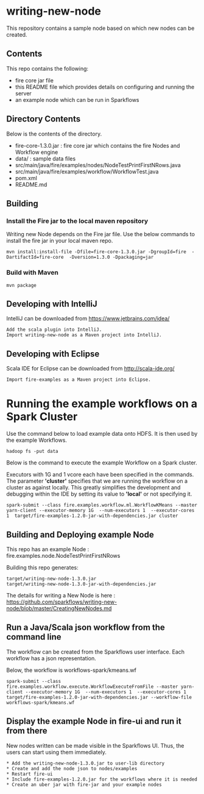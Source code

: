 # writing-new-node

This repository contains a sample node based on which new nodes can be created.

## Contents

This repo contains the following:

* fire core jar file
* this README file which provides details on configuring and running the server
* an example node which can be run in Sparkflows

## Directory Contents

Below is the contents of the directory.

* fire-core-1.3.0.jar : fire core jar which contains the fire Nodes and Workflow engine
* data/ : sample data files
* src/main/java/fire/examples/nodes/NodeTestPrintFirstNRows.java
* src/main/java/fire/examples/workflow/WorkflowTest.java
* pom.xml
* README.md

## Building

### Install the Fire jar to the local maven repository

Writing new Node depends on the Fire jar file. Use the below commands to install the fire jar in your local maven repo.

    mvn install:install-file -Dfile=fire-core-1.3.0.jar -DgroupId=fire  -DartifactId=fire-core  -Dversion=1.3.0 -Dpackaging=jar
    
### Build with Maven

    mvn package
    
## Developing with IntelliJ

IntelliJ can be downloaded from https://www.jetbrains.com/idea/

    Add the scala plugin into IntelliJ.
    Import writing-new-node as a Maven project into IntelliJ.

## Developing with Eclipse

Scala IDE for Eclipse can be downloaded from http://scala-ide.org/

    Import fire-examples as a Maven project into Eclipse.

# Running the example workflows on a Spark Cluster

Use the command below to load example data onto HDFS. It is then used by the example Workflows.

	hadoop fs -put data

Below is the command to execute the example Workflow on a Spark cluster. 

Executors with 1G and 1 vcore each have been specified in the commands. The parameter **'cluster'** specifies that we are running the workflow on a cluster as against locally. This greatly simplifies the development and debugging within the IDE by setting its value to **'local'** or not specifying it.

	spark-submit --class fire.examples.workflow.ml.WorkflowKMeans --master yarn-client --executor-memory 1G  --num-executors 1  --executor-cores 1  target/fire-examples-1.2.0-jar-with-dependencies.jar cluster


## Building and Deploying example Node

This repo has an example Node : fire.examples.node.NodeTestPrintFirstNRows

Building this repo generates:

	target/writing-new-node-1.3.0.jar
	target/writing-new-node-1.3.0-jar-with-dependencies.jar

The details for writing a New Node is here : https://github.com/sparkflows/writing-new-node/blob/master/CreatingNewNodes.md

## Run a Java/Scala json workflow from the command line

The workflow can be created from the Sparkflows user interface. Each workflow has a json representation.

Below, the workflow is workflows-spark/kmeans.wf

	spark-submit --class fire.examples.workflow.execute.WorkflowExecuteFromFile --master yarn-client --executor-memory 1G  --num-executors 1  --executor-cores 1  target/fire-examples-1.2.0-jar-with-dependencies.jar --workflow-file workflows-spark/kmeans.wf

	
## Display the example Node in fire-ui and run it from there

New nodes written can be made visible in the Sparkflows UI. Thus, the users can start using them immediately.

	* Add the writing-new-node-1.3.0.jar to user-lib directory
	* Create and add the node json to nodes/examples
	* Restart fire-ui
	* Include fire-examples-1.2.0.jar for the workflows where it is needed
	* Create an uber jar with fire-jar and your example nodes

	


